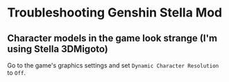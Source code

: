 [//]: # (Title: Troubleshooting - Stella Mod Documentation)
[//]: # (Description: Help with resolving the most common issues related to Genshin Stella Mod.)
[//]: # (Tags: Genshin Stella Mod, Troubleshooting, 3DMigoto, FPS Unlocker, Technical issues, Stella Mod support, Genshin Impact modifications)
[//]: # (Canonical: /genshin-stella-mod/docs?page=troubleshooting)
[//]: # (Contributors: Sefinek)

# Troubleshooting Genshin Stella Mod

## Character models in the game look strange (I'm using Stella 3DMigoto) <!-- {#3dmigoto-model-issues} -->
Go to the game's graphics settings and set `Dynamic Character Resolution` to `Off`.
